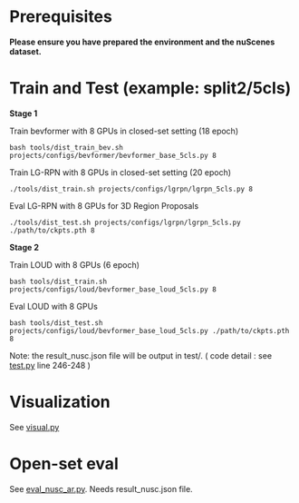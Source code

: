 # Prerequisites

**Please ensure you have prepared the environment and the nuScenes dataset.**

# Train and Test (example: split2/5cls)

**Stage 1**

Train bevformer with 8 GPUs in closed-set setting (18 epoch)
```
bash tools/dist_train_bev.sh projects/configs/bevformer/bevformer_base_5cls.py 8
```

Train LG-RPN with 8 GPUs in closed-set setting (20 epoch)
```
./tools/dist_train.sh projects/configs/lgrpn/lgrpn_5cls.py 8
```

Eval LG-RPN with 8 GPUs for 3D Region Proposals
```
./tools/dist_test.sh projects/configs/lgrpn/lgrpn_5cls.py ./path/to/ckpts.pth 8 
```

**Stage 2**

Train LOUD with 8 GPUs (6 epoch)
```
bash tools/dist_train.sh projects/configs/loud/bevformer_base_loud_5cls.py 8
```

Eval LOUD with 8 GPUs
```
bash tools/dist_test.sh projects/configs/loud/bevformer_base_loud_5cls.py ./path/to/ckpts.pth 8
```
Note: the result_nusc.json file will be output in test/. ( code detail : see [test.py](../tools/test.py) line 246-248 )


# Visualization 

See [visual.py](../tools/analysis_tools/visual.py)

# Open-set eval

See [eval_nusc_ar.py](../tools/eval_nusc_ar.py). Needs result_nusc.json file.